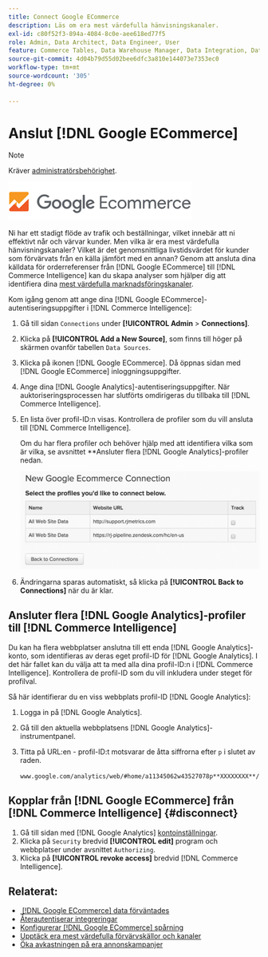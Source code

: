 ```yaml
---
title: Connect Google ECommerce
description: Läs om era mest värdefulla hänvisningskanaler.
exl-id: c80f52f3-894a-4084-8c0e-aee618ed77f5
role: Admin, Data Architect, Data Engineer, User
feature: Commerce Tables, Data Warehouse Manager, Data Integration, Data Import/Export
source-git-commit: 4d04b79d55d02bee6dfc3a810e144073e7353ec0
workflow-type: tm+mt
source-wordcount: '305'
ht-degree: 0%

---
```


# Anslut [!DNL Google ECommerce]

>[!NOTE]
>
>Kräver [administratörsbehörighet](../../../administrator/user-management/user-management.md).

![Google e-handelslogotyp](../../../assets/google-ecommerce-logo.png)

Ni har ett stadigt flöde av trafik och beställningar, vilket innebär att ni effektivt når och värvar kunder. Men vilka är era mest värdefulla hänvisningskanaler? Vilket är det genomsnittliga livstidsvärdet för kunder som förvärvats från en källa jämfört med en annan? Genom att ansluta dina källdata för orderreferenser från [!DNL Google ECommerce] till [!DNL Commerce Intelligence] kan du skapa analyser som hjälper dig att identifiera dina [mest värdefulla marknadsföringskanaler](../../../data-analyst/analysis/most-value-source-channel.md).

Kom igång genom att ange dina [!DNL Google ECommerce]-autentiseringsuppgifter i [!DNL Commerce Intelligence]:

1. Gå till sidan `Connections` under **[!UICONTROL Admin** > **Connections]**.

1. Klicka på **[!UICONTROL Add a New Source]**, som finns till höger på skärmen ovanför tabellen `Data Sources`.

1. Klicka på ikonen [!DNL Google ECommerce]. Då öppnas sidan med [!DNL Google ECommerce] inloggningsuppgifter.

1. Ange dina [!DNL Google Analytics]-autentiseringsuppgifter. När auktoriseringsprocessen har slutförts omdirigeras du tillbaka till [!DNL Commerce Intelligence].

1. En lista över profil-ID:n visas. Kontrollera de profiler som du vill ansluta till [!DNL Commerce Intelligence].

   Om du har flera profiler och behöver hjälp med att identifiera vilka som är vilka, se avsnittet **Ansluter flera [!DNL Google Analytics]-profiler nedan.

   ![Formulär som visar alternativ för att ansluta flera Google Analytics-profiler](../../../assets/conn-mult-ga-profiles.png)<!--{: width="500"}-->

1. Ändringarna sparas automatiskt, så klicka på **[!UICONTROL Back to Connections]** när du är klar.

## Ansluter flera [!DNL Google Analytics]-profiler till [!DNL Commerce Intelligence]

Du kan ha flera webbplatser anslutna till ett enda [!DNL Google Analytics]-konto, som identifieras av deras eget profil-ID för [!DNL Google Analytics]. I det här fallet kan du välja att ta med alla dina profil-ID:n i [!DNL Commerce Intelligence]. Kontrollera de profil-ID som du vill inkludera under steget för profilval.

Så här identifierar du en viss webbplats profil-ID [!DNL Google Analytics]:

1. Logga in på [!DNL Google Analytics].
1. Gå till den aktuella webbplatsens [!DNL Google Analytics]-instrumentpanel.
1. Titta på URL:en - profil-ID:t motsvarar de åtta siffrorna efter `p` i slutet av raden.

   `www.google.com/analytics/web/#home/a11345062w43527078p**XXXXXXXX**/`

## Kopplar från [!DNL Google ECommerce] från [!DNL Commerce Intelligence] {#disconnect}

1. Gå till sidan med [!DNL Google Analytics] [kontoinställningar](https://www.google.com/account/about/?hl=en).
1. Klicka på `Security` bredvid **[!UICONTROL edit]** program och webbplatser under avsnittet `Authorizing`.
1. Klicka på **[!UICONTROL revoke access]** bredvid [!DNL Commerce Intelligence].

## Relaterat:

* [&#x200B; [!DNL Google ECommerce] data förväntades](../integrations/google-ecommerce-data.md)
* [Återautentiserar integreringar](https://experienceleague.adobe.com/docs/commerce-knowledge-base/kb/how-to/mbi-reauthenticating-integrations.html)
* [Konfigurerar [!DNL Google ECommerce] spårning](https://support.google.com/analytics/answer/1009612?hl=en)
* [Upptäck era mest värdefulla förvärvskällor och kanaler](../../analysis/most-value-source-channel.md)
* [Öka avkastningen på era annonskampanjer](../../analysis/roi-ad-camp.md)
